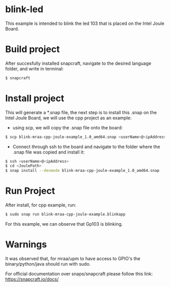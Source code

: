 # blink-led 

This example is intended to blink the led 103 that is placed on the Intel Joule Board.

# Build project
After succesfully installed snapcraft, navigate to the desired language folder, and write in terminal:
```sh
$ snapcraft
```

# Install project

This will generate a *.snap file, the next step is to install this .snap on the Intel Joule Board, we will use the cpp project as an example:
  - using scp, we will copy the .snap file onto the board:
```sh
$ scp blink-mraa-cpp-joule-example_1.0_amd64.snap <userName>@<ipAddress>:<JoulePath>
```
  - Connect through ssh to the board and navigate to the folder where the .snap file was copied and install it:
```sh
$ ssh <userName>@<ipAddress>
$ cd <JoulePath>
$ snap install --devmode blink-mraa-cpp-joule-example_1.0_amd64.snap 
```

# Run Project

After install, for cpp example, run:

```sh
$ sudo snap run blink-mraa-cpp-joule-example.blinkapp
```
   For this example, we can observe that Gp103 is blinking.
   
# Warnings   
  
   It was observed that, for mraa/upm to have access to GPIO's the binary/python/java should run with sudo.
   
   
   For official documentation over snaps/snapcraft please follow this link:
   https://snapcraft.io/docs/